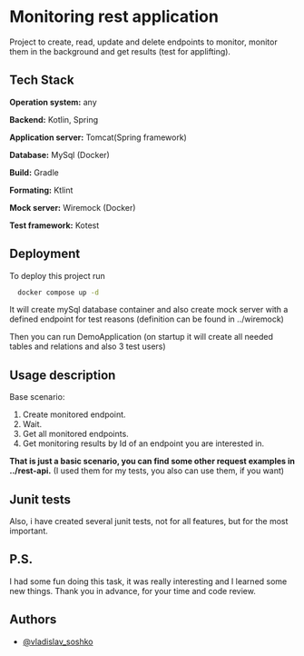 
# Monitoring rest application
Project to create, read, update and delete endpoints to monitor, monitor them in the background and get results (test for applifting).



## Tech Stack

**Operation system:** any 

**Backend:** Kotlin, Spring

**Application server:** Tomcat(Spring framework)

**Database:** MySql (Docker)

**Build:** Gradle

**Formating:** Ktlint

**Mock server:** Wiremock (Docker)

**Test framework:** Kotest

## Deployment

To deploy this project run

```bash
  docker compose up -d
```
It will create mySql database container and also create mock server with a defined endpoint for test reasons (definition can be found in ../wiremock)

Then you can run DemoApplication (on startup it will create all needed tables and relations and also 3 test users) 


## Usage description
Base scenario:
1. Create monitored endpoint.
2. Wait.
3. Get all monitored endpoints.
4. Get monitoring results by Id of an endpoint you are interested in.

**That is just a basic scenario, you can find some other request examples in ../rest-api.**
(I used them for my tests, you also can use them, if you want)

## Junit tests
Also, i have created several junit tests, not for all features, but for the most important.

## P.S.
I had some fun doing this task, it was really interesting and I learned some new things.
Thank you in advance, for your time and code review.

## Authors

- [@vladislav_soshko](https://github.com/GreenTheSnail)

